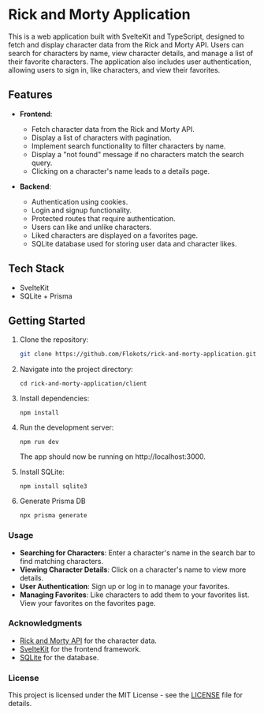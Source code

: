 # Rick and Morty Application
This is a web application built with SvelteKit and TypeScript, designed to fetch and display character data from the Rick and Morty API. Users can search for characters by name, view character details, and manage a list of their favorite characters. The application also includes user authentication, allowing users to sign in, like characters, and view their favorites.

## Features

- **Frontend**:
  - Fetch character data from the Rick and Morty API.
  - Display a list of characters with pagination.
  - Implement search functionality to filter characters by name.
  - Display a "not found" message if no characters match the search query.
  - Clicking on a character's name leads to a details page.
  
- **Backend**:
  - Authentication using cookies.
  - Login and signup functionality.
  - Protected routes that require authentication.
  - Users can like and unlike characters.
  - Liked characters are displayed on a favorites page.
  - SQLite database used for storing user data and character likes.

## Tech Stack

- SvelteKit
- SQLite + Prisma

## Getting Started

1. Clone the repository:

   ```bash
   git clone https://github.com/Flokots/rick-and-morty-application.git
   ```
2. Navigate into the project directory:
   ```
   cd rick-and-morty-application/client
   ```
3. Install dependencies:
   ```
   npm install
   ```
4. Run the development server:
   ```
   npm run dev
   ```
   The app should now be running on http://localhost:3000.
5. Install SQLite:
   ```
   npm install sqlite3
   ```

6. Generate Prisma DB
   ```
   npx prisma generate
   ```

### Usage

- **Searching for Characters**: Enter a character's name in the search bar to find matching characters.
- **Viewing Character Details**: Click on a character's name to view more details.
- **User Authentication**: Sign up or log in to manage your favorites.
- **Managing Favorites**: Like characters to add them to your favorites list. View your favorites on the favorites page.


### Acknowledgments
* [Rick and Morty API](https://rickandmortyapi.com/) for the character data.
* [SvelteKit](https://kit.svelte.dev/) for the frontend framework.
* [SQLite](https://www.sqlite.org/index.html) for the database.
  
### License
This project is licensed under the MIT License - see the [LICENSE](./LICENSE) file for details.
